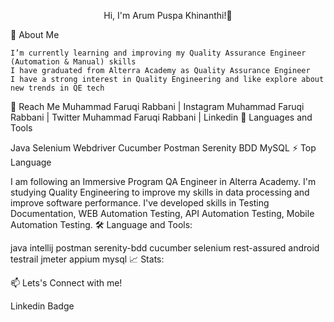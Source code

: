  <p align="center">
Hi, I'm Arum Puspa Khinanthi!👋
    
  </p>
</div>

👀 About Me

    I’m currently learning and improving my Quality Assurance Engineer (Automation & Manual) skills
    I have graduated from Alterra Academy as Quality Assurance Engineer
    I have a strong interest in Quality Engineering and like explore about new trends in QE tech

🤝 Reach Me
Muhammad Faruqi Rabbani | Instagram Muhammad Faruqi Rabbani | Twitter Muhammad Faruqi Rabbani | Linkedin
🧰 Languages and Tools

Java Selenium Webdriver Cucumber Postman Serenity BDD MySQL
⚡ Top Language


I am following an Immersive Program QA Engineer in Alterra Academy. I'm studying Quality Engineering to improve my skills in data processing and improve software performance. I've developed skills in Testing Documentation, WEB Automation Testing, API Automation Testing, Mobile Automation Testing.
🛠️ Language and Tools:

java intellij postman serenity-bdd cucumber selenium rest-assured android testrail jmeter appium mysql
📈 Stats:

📫 Lets's Connect with me!

Linkedin Badge
